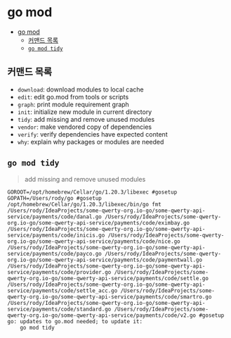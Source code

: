 # go mod

- [go mod](#go-mod)
    - [커맨드 목록](#커맨드-목록)
    - [`go mod tidy`](#go-mod-tidy)

## 커맨드 목록

- `download`: download modules to local cache
- `edit`: edit go.mod from tools or scripts
- `graph`: print module requirement graph
- `init`: initialize new module in current directory
- `tidy`: add missing and remove unused modules
- `vendor`: make vendored copy of dependencies
- `verify`: verify dependencies have expected content
- `why`: explain why packages or modules are needed

## `go mod tidy`

> add missing and remove unused modules

```shell
GOROOT=/opt/homebrew/Cellar/go/1.20.3/libexec #gosetup
GOPATH=/Users/rody/go #gosetup
/opt/homebrew/Cellar/go/1.20.3/libexec/bin/go fmt /Users/rody/IdeaProjects/some-qwerty-org.io-go/some-qwerty-api-service/payments/code/danal.go /Users/rody/IdeaProjects/some-qwerty-org.io-go/some-qwerty-api-service/payments/code/eximbay.go /Users/rody/IdeaProjects/some-qwerty-org.io-go/some-qwerty-api-service/payments/code/inicis.go /Users/rody/IdeaProjects/some-qwerty-org.io-go/some-qwerty-api-service/payments/code/nice.go /Users/rody/IdeaProjects/some-qwerty-org.io-go/some-qwerty-api-service/payments/code/payco.go /Users/rody/IdeaProjects/some-qwerty-org.io-go/some-qwerty-api-service/payments/code/paymentwall.go /Users/rody/IdeaProjects/some-qwerty-org.io-go/some-qwerty-api-service/payments/code/provider.go /Users/rody/IdeaProjects/some-qwerty-org.io-go/some-qwerty-api-service/payments/code/settle.go /Users/rody/IdeaProjects/some-qwerty-org.io-go/some-qwerty-api-service/payments/code/settle_acc.go /Users/rody/IdeaProjects/some-qwerty-org.io-go/some-qwerty-api-service/payments/code/smartro.go /Users/rody/IdeaProjects/some-qwerty-org.io-go/some-qwerty-api-service/payments/code/standard.go /Users/rody/IdeaProjects/some-qwerty-org.io-go/some-qwerty-api-service/payments/code/v2.go #gosetup
go: updates to go.mod needed; to update it:
    go mod tidy
```
